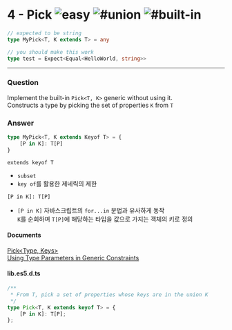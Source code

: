 # 4 - Pick <img src="https://img.shields.io/badge/-easy-7aad0c" alt="easy"/> <img src="https://img.shields.io/badge/-%23union-999" alt="#union"/> <img src="https://img.shields.io/badge/-%23built--in-999" alt="#built-in"/></h1>

```ts
// expected to be string
type MyPick<T, K extends T> = any
```
```ts
// you should make this work
type test = Expect<Equal<HelloWorld, string>>
```

---
### Question
Implement the built-in `Pick<T, K>` generic without using it.  
Constructs a type by picking the set of properties `K` from `T`

### Answer
```ts
type MyPick<T, K extends Keyof T> = {
    [P in K]: T[P]
}
```

`extends keyof T` 
- `subset`  
- `key of`를 활용한 제네릭의 제한   


`[P in K]: T[P]`
- `[P in K]` 자바스크립트의 `for...in` 문법과 유사하게 동작   
    `K`를 순회하며 `T[P]`에 해당하는 타입을 값으로 가지는 객체의 키로 정의 


#### Documents
[Pick<Type, Keys>](https://www.typescriptlang.org/docs/handbook/utility-types.html#picktype-keys)  
[Using Type Parameters in Generic Constraints](https://www.typescriptlang.org/docs/handbook/2/generics.html#using-type-parameters-in-generic-constraints)

#### lib.es5.d.ts
```ts
/**
 * From T, pick a set of properties whose keys are in the union K
 */
type Pick<T, K extends keyof T> = {
    [P in K]: T[P];
};
```